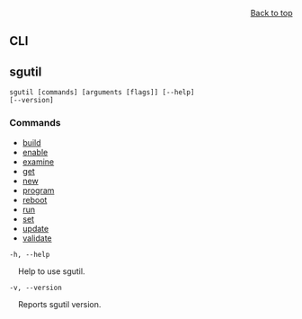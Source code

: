 <div id="readme" class="Box-body readme blob js-code-block-container">
<article class="markdown-body entry-content p-3 p-md-6" itemprop="text">
<p align="right">
<a href="https://github.com/fpgasystems/sgrt/tree/main#--systems-group-runtime">Back to top</a>
</p>

# CLI

## sgutil
<code>sgutil [commands] [arguments [flags]] [--help] [--version]</code>

### Commands

* [build](./manual/sgutil-build.md#sgutil-build)
* [enable](./manual/sgutil-enable.md#sgutil-enable)
* [examine](./manual/sgutil-examine.md#sgutil-examine)
* [get](./manual/sgutil-get.md#sgutil-get)
* [new](./manual/sgutil-new.md#sgutil-new)
* [program](./manual/sgutil-program.md#sgutil-program)
* [reboot](./manual/sgutil-reboot.md#sgutil-reboot)
* [run](./manual/sgutil-run.md#sgutil-run)
* [set](./manual/sgutil-set.md#sgutil-set)
* [update](./manual/sgutil-update.md#sgutil-update)
* [validate](./manual/sgutil-validate.md#sgutil-validate)

<!-- ### Options -->
<code>-h, --help</code>
<p>
&nbsp; &nbsp; Help to use sgutil.
</p>

<code>-v, --version</code>
<p>
  &nbsp; &nbsp; Reports sgutil version.
</p>